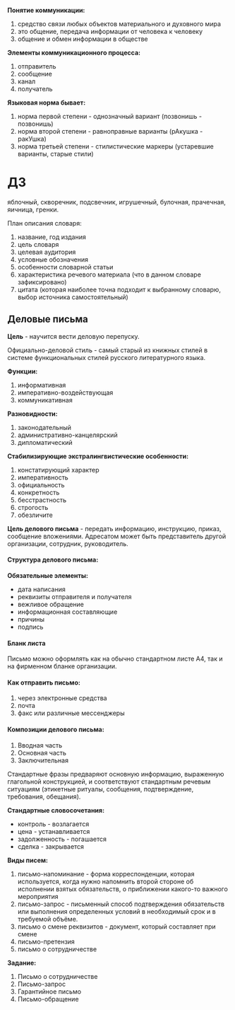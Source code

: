 **Понятие коммуникации:**

1. средство связи любых объектов материального и духовного мира
2. это общение, передача информации от человека к человеку
3. общение и обмен информации в обществе

**Элементы коммуникационного процесса:**
1. отправитель
2. сообщение
3. канал
4. получатель

**Языковая норма бывает:**
1. норма первой степени - однозначный вариант (позвонишь - позвонишь)
2. норма второй степени - равноправные варианты (рАкушка - ракУшка)
3. норма третьей степени - стилистические маркеры (устаревшие варианты, старые стили)

# ДЗ
яблочный, скворечник, подсвечник, игрушечный, булочная, прачечная, яичница, гренки.


План описания словаря:
1. название, год издания
2. цель словаря
3. целевая аудитория
4. условные обозначения
5. особенности словарной статьи
6. характеристика речевого материала (что в данном словаре зафиксировано)
7. цитата (которая наиболее точна подходит к выбранному словарю, выбор источника самостоятельный)

## Деловые письма

**Цель** - научится вести деловую перепуску.

Официально-деловой стиль - самый старый из книжных стилей в системе функциональных стилей русского литературного языка.

**Функции:**
1. информативная 
2. императивно-воздействующая
3. коммуникативная

**Разновидности:**
1. законодательный
2. административно-канцелярский
3. дипломатический

**Стабилизирующие экстралингвистические особенности:**
1. констатирующий характер
2. императивность
3. официальность
4. конкретность
5. бесстрастность
6. строгость
7. обезличите

**Цель делового письма** - передать информацию, инструкцию, приказ, сообщение  вложениями. Адресатом может быть представитель другой организации, сотрудник, руководитель.

#### Структура делового письма:

**Обязательные элементы:**
- дата написания
- реквизиты отправителя и получателя
- вежливое обращение
- информационная составляющие
- причины
- подпись

#### Бланк листа

Письмо можно оформлять как на обычно стандартном листе А4, так и на фирменном бланке организации.

#### Как отправить письмо:

1. через электронные средства
2. почта
3. факс или различные мессенджеры

#### Композиции делового письма:

1. Вводная часть
2. Основная часть
3. Заключительная

Стандартные фразы предваряют основную информацию, выраженную глагольной конструкцией, и соответствуют стандартным речевым ситуациям (этикетные ритуалы, сообщения, подтверждение, требования, обещания).

**Стандартные словосочетания:**
- контроль - возлагается
- цена - устанавливается
- задолженность - погашается
- сделка - закрывается

**Виды писем:**
1. письмо-напоминание - форма корреспонденции, которая используется, когда нужно напомнить второй стороне об исполнении взятых обязательств, о приближении какого-то важного мероприятия
2. письмо-запрос - письменный способ подтверждения обязательств или выполнения определенных условий в необходимый срок и в требуемой объёме.
3. письмо о смене реквизитов - документ, который составляет при смене 
4. письмо-претензия
5. письмо о сотрудничестве

**Задание:**
1. Письмо о сотрудничестве 
2. Письмо-запрос
3. Гарантийное письмо
4. Письмо-обращение

